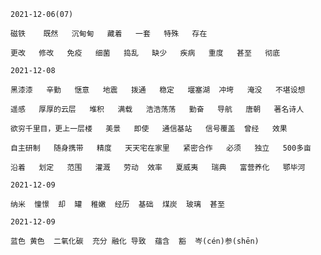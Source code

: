 
`2021-12-06(07)`

```
磁铁    既然   沉甸甸   藏着   一套   特殊   存在   

更改   修改   免疫   细菌   捣乱   缺少   疾病   重度   甚至   彻底

```

`2021-12-08`

```
黑漆漆   辛勤   惬意   地震   拨通   稳定   堰塞湖  冲垮   淹没   不堪设想

遥感   厚厚的云层   堆积   满载   浩浩荡荡   勤奋   导航   唐朝   著名诗人

欲穷千里目，更上一层楼   美景   即使   通信基站   信号覆盖  曾经   效果 

自主研制   随身携带   精度   天天宅在家里   紧密合作   必须   独立   500多亩

沿着   划定   范围   灌溉   劳动  效率   夏威夷   瑞典   富营养化   鄂毕河

```

`2021-12-09`

```
纳米  憧憬  却  罐  稚嫩  经历  基础  煤炭  玻璃  甚至  
```

`2021-12-09`

```
蓝色 黄色  二氧化碳  充分 融化 导致  蕴含  豁  岑(cén)参(shēn)   
```
